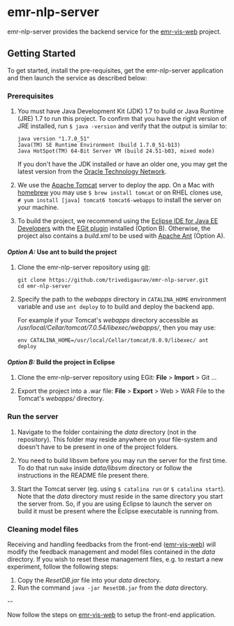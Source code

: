 # emr-nlp-server 

emr-nlp-server provides the backend service for the [emr-vis-web](https://github.com/trivedigaurav/emr-vis-web) project.

## Getting Started

To get started, install the pre-requisites, get the emr-nlp-server application and then launch the service as described below:

### Prerequisites

1. You must have Java Development Kit (JDK) 1.7 to build or Java Runtime (JRE) 1.7 to run this project. To confirm that you have the right version of JRE installed, run `$ java -version` and verify that the output is similar to:

    ```
    java version "1.7.0_51"
    Java(TM) SE Runtime Environment (build 1.7.0_51-b13)
    Java HotSpot(TM) 64-Bit Server VM (build 24.51-b03, mixed mode)
    ```
    
    If you don't have the JDK installed or have an older one, you may get the latest version from the [Oracle Technology Network](http://www.oracle.com/technetwork/java/index.html).

2. We use the [Apache Tomcat](http://tomcat.apache.org/) server to deploy the app. On a Mac with [homebrew][homebrew] you may use `$ brew install tomcat` or on RHEL clones use, `# yum install [java] tomcat6 tomcat6-webapps` to install the server on your machine.

3. To build the project, we recommend using the [Eclipse IDE for Java EE Developers](http://www.eclipse.org/downloads/) with the [EGit plugin](http://www.eclipse.org/egit/download/) installed (Option B). Otherwise, the project also contains a _build.xml_ to be used with [Apache Ant][ant] (Option A).


#### _Option A:_ Use ant to build the project

1. Clone the emr-nlp-server repository using [git][git]:

    ```
    git clone https://github.com/trivedigaurav/emr-nlp-server.git
    cd emr-nlp-server
    ```

2. Specify the path to the _webapps_ directory in `CATALINA_HOME` environment variable and use `ant deploy` to to build and deploy the backend app. 

    For example if your Tomcat's _webapps_ directory accessible as _/usr/local/Cellar/tomcat/7.0.54/libexec/webapps/_, then you may use:

    ```
    env CATALINA_HOME=/usr/local/Cellar/tomcat/8.0.9/libexec/ ant deploy
    ```


#### _Option B:_ Build the project in Eclipse

1. Clone the emr-nlp-server repository using EGit: **File** > **Import** > Git ... 

3. Export the project into a .war file: **File** > **Export** > Web > WAR File to the Tomcat's _webapps/_ directory.

### Run the server

1. Navigate to the folder containing the _data_ directory (not in the repository). This folder may reside anywhere on your file-system and doesn't have to be present in one of the project folders.

2. You need to build libsvm before you may run the server for the first time. To do that run `make` inside _data/libsvm_ directory or follow the instructions in the README file present there.

3. Start the Tomcat server (eg. using `$ catalina run` or `$ catalina start`). Note that the _data_ directory must reside in the same directory you start the server from. So, if you are using Eclipse to launch the server on build it must be present where the Eclipse executable is running from.

### Cleaning model files
Receiving and handling feedbacks from the front-end ([emr-vis-web](https://github.com/trivedigaurav/emr-vis-web)) will modify the feedback management and model files contained in the _data_ directory. If you wish to reset these management files, e.g. to restart a new experiment, follow the following steps:

1. Copy the _ResetDB.jar_ file into your _data_ directory. 
2. Run the command `java -jar ResetDB.jar` from the _data_ directory.

--

Now follow the steps on [emr-vis-web](https://github.com/trivedigaurav/emr-vis-web) to setup the front-end application.

[homebrew]: http://brew.sh/
[git]: http://git-scm.com/
[ant]: http://ant.apache.org/
